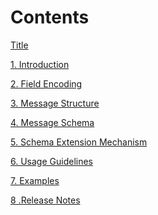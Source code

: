 Contents
========

[Title](00Title.md)

[1. Introduction](01Intoduction.md)

[2. Field Encoding](02FieldEncoding.md)

[3. Message Structure](03MessageStructure.md)

[4. Message Schema](04MessageSchema.md)

[5. Schema Extension Mechanism](05SchemaExtensionMechanism.md)

[6. Usage Guidelines](06UsageGuidelines.md)

[7. Examples](07Examples.md)

[8 .Release Notes](08ReleaseNotes.md)